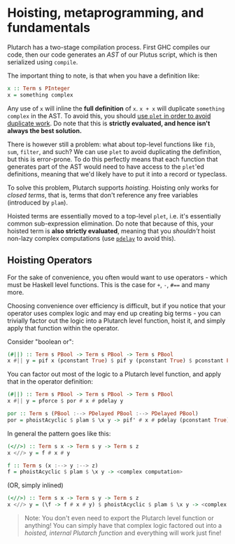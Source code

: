 # Hoisting, metaprogramming, and fundamentals

Plutarch has a two-stage compilation process. First GHC compiles our code, then our code generates an _AST_ of our Plutus script, which is then serialized using `compile`.

The important thing to note, is that when you have a definition like:

```haskell
x :: Term s PInteger
x = something complex
```

Any use of `x` will inline the **full definition** of `x`. `x + x` will duplicate `something complex` in the AST. To avoid this, you should [use `plet` in order to avoid duplicate work](./../Tricks/Don't%20duplicate%20work.md). Do note that this is **strictly evaluated, and hence isn't always the best solution.**

There is however still a problem: what about top-level functions like `fib`, `sum`, `filter`, and such? We can use `plet` to avoid duplicating the definition, but this is error-prone. To do this perfectly means that each function that generates part of the AST would need to have access to the `plet`'ed definitions, meaning that we'd likely have to put it into a record or typeclass.

To solve this problem, Plutarch supports _hoisting_. Hoisting only works for _closed terms_, that is, terms that don't reference any free variables (introduced by `plam`).

Hoisted terms are essentially moved to a top-level `plet`, i.e. it's essentially common sub-expression elimination. Do note that because of this, your hoisted term is **also strictly evaluated**, meaning that you _shouldn't_ hoist non-lazy complex computations (use [`pdelay`](./../Introduction/Delay%20and%20Force.md) to avoid this).

## Hoisting Operators

For the sake of convenience, you often would want to use operators - which must be Haskell level functions. This is the case for `+`, `-`, `#==` and many more.

Choosing convenience over efficiency is difficult, but if you notice that your operator uses complex logic and may end up creating big terms - you can trivially factor out the logic into a Plutarch level function, hoist it, and simply apply that function within the operator.

Consider "boolean or":

```hs
(#||) :: Term s PBool -> Term s PBool -> Term s PBool
x #|| y = pif x (pconstant True) $ pif y (pconstant True) $ pconstant False
```

You can factor out most of the logic to a Plutarch level function, and apply that in the operator definition:

```hs
(#||) :: Term s PBool -> Term s PBool -> Term s PBool
x #|| y = pforce $ por # x # pdelay y

por :: Term s (PBool :--> PDelayed PBool :--> PDelayed PBool)
por = phoistAcyclic $ plam $ \x y -> pif' # x # pdelay (pconstant True) # y
```

In general the pattern goes like this:

```hs
(<//>) :: Term s x -> Term s y -> Term s z
x <//> y = f # x # y

f :: Term s (x :--> y :--> z)
f = phoistAcyclic $ plam $ \x y -> <complex computation>
```

(OR, simply inlined)

```hs
(<//>) :: Term s x -> Term s y -> Term s z
x <//> y = (\f -> f # x # y) $ phoistAcyclic $ plam $ \x y -> <complex computation>
```

> Note: You don't even need to export the Plutarch level function or anything! You can simply have that complex logic factored out into a _hoisted, internal Plutarch function_ and everything will work just fine!
